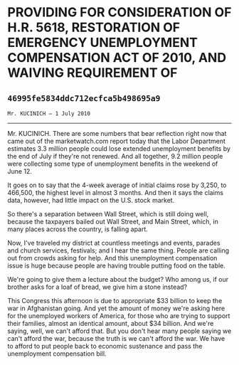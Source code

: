 # PROVIDING FOR CONSIDERATION OF H.R. 5618, RESTORATION OF EMERGENCY  UNEMPLOYMENT COMPENSATION ACT OF 2010, AND WAIVING REQUIREMENT OF
## `46995fe5834ddc712ecfca5b498695a9`
`Mr. KUCINICH — 1 July 2010`

---


Mr. KUCINICH. There are some numbers that bear reflection right now 
that came out of the marketwatch.com report today that the Labor 
Department estimates 3.3 million people could lose extended 
unemployment benefits by the end of July if they're not renewed. And 
all together, 9.2 million people were collecting some type of 
unemployment benefits in the weekend of June 12.

It goes on to say that the 4-week average of initial claims rose by 
3,250, to 466,500, the highest level in almost 3 months. And then it 
says the claims data, however, had little impact on the U.S. stock 
market.

So there's a separation between Wall Street, which is still doing 
well, because the taxpayers bailed out Wall Street, and Main Street, 
which, in many places across the country, is falling apart.

Now, I've traveled my district at countless meetings and events, 
parades and church services, festivals; and I hear the same thing. 
People are calling out from crowds asking for help. And this 
unemployment compensation issue is huge because people are having 
trouble putting food on the table.

We're going to give them a lecture about the budget? Who among us, if 
our brother asks for a loaf of bread, we give him a stone instead?

This Congress this afternoon is due to appropriate $33 billion to 
keep the war in Afghanistan going. And yet the amount of money we're 
asking here for the unemployed workers of America, for those who are 
trying to support their families, almost an identical amount, about $34 
billion. And we're saying, well, we can't afford that. But you don't 
hear many people saying we can't afford the war, because the truth is 
we can't afford the war. We have to afford to put people back to 
economic sustenance and pass the unemployment compensation bill.